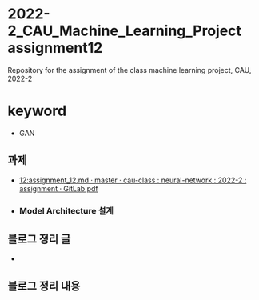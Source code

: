 # 2022-2_CAU_Machine_Learning_Project assignment12
Repository for the assignment of the class machine learning project, CAU, 2022-2 
 
# keyword

- GAN



## 과제 

- [12:assignment_12.md · master · cau-class : neural-network : 2022-2 : assignment · GitLab.pdf](https://github.com/caumannerman/2022-2_CAU_Machine_Learning_Project/files/10142752/12.assignment_12.md.master.cau-class.neural-network.2022-2.assignment.GitLab.pdf)


- ### Model Architecture 설계 



## 블로그 정리 글 
- 

## 블로그 정리 내용 


